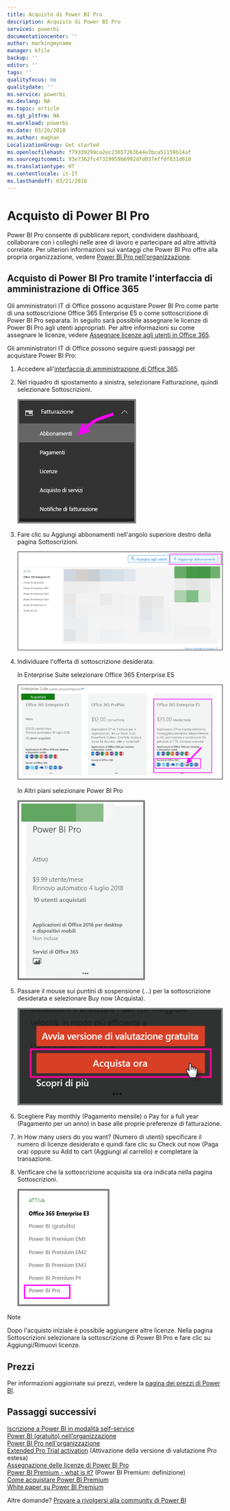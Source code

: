 ```yaml
---
title: Acquisto di Power BI Pro
description: Acquisto di Power BI Pro
services: powerbi
documentationcenter: ''
author: markingmyname
manager: kfile
backup: ''
editor: ''
tags: ''
qualityfocus: no
qualitydate: ''
ms.service: powerbi
ms.devlang: NA
ms.topic: article
ms.tgt_pltfrm: NA
ms.workload: powerbi
ms.date: 03/20/2018
ms.author: maghan
LocalizationGroup: Get started
ms.openlocfilehash: f79339299ca2ec23657263b44e3bca51159b14af
ms.sourcegitcommit: 93e7362fc47319959b6992dfd037effdf831d010
ms.translationtype: HT
ms.contentlocale: it-IT
ms.lasthandoff: 03/21/2018
---
```

# <a name="purchasing-power-bi-pro"></a>Acquisto di Power BI Pro

Power BI Pro consente di pubblicare report, condividere dashboard, collaborare con i colleghi nelle aree di lavoro e partecipare ad altre attività correlate. Per ulteriori informazioni sui vantaggi che Power BI Pro offre alla propria organizzazione, vedere [Power BI Pro nell'organizzazione](service-power-bi-pro-in-your-organization.md).

## <a name="purchasing-power-bi-pro-through-office-365-admin-center"></a>Acquisto di Power BI Pro tramite l'interfaccia di amministrazione di Office 365

Gli amministratori IT di Office possono acquistare Power BI Pro come parte di una sottoscrizione Office 365 Enterprise E5 o come sottoscrizione di Power BI Pro separata. In seguito sarà possibile assegnare le licenze di Power BI Pro agli utenti appropriati. Per altre informazioni su come assegnare le licenze, vedere [Assegnare licenze agli utenti in Office 365](https://support.office.com/en-us/article/assign-licenses-to-users-in-office-365-for-business-997596b5-4173-4627-b915-36abac6786dc?ui=en-US&rs=en-US&ad=US).

Gli amministratori IT di Office possono seguire questi passaggi per acquistare Power BI Pro:

1. Accedere all'[interfaccia di amministrazione di Office 365](https://portal.office.com/adminportal/home#/homepage).
2. Nel riquadro di spostamento a sinistra, selezionare Fatturazione, quindi selezionare Sottoscrizioni.

    ![image](media/service-purchasing-power-bi-pro/service-purchasing-power-bi-pro-01.png)

3. Fare clic su Aggiungi abbonamenti nell'angolo superiore destro della pagina Sottoscrizioni.

    ![image](media/service-purchasing-power-bi-pro/service-purchasing-power-bi-pro-02.png)

4. Individuare l'offerta di sottoscrizione desiderata:

    In Enterprise Suite selezionare Office 365 Enterprise E5

    ![image](media/service-purchasing-power-bi-pro/service-purchasing-power-bi-pro-03.png)

    In Altri piani selezionare Power BI Pro

    ![image](media/service-purchasing-power-bi-pro/service-purchasing-power-bi-pro-04.png)

5. Passare il mouse sui puntini di sospensione (...) per la sottoscrizione desiderata e selezionare Buy now (Acquista).

    ![image](media/service-purchasing-power-bi-pro/service-purchasing-power-bi-pro-05.png)

6. Scegliere Pay monthly (Pagamento mensile) o Pay for a full year (Pagamento per un anno) in base alle proprie preferenze di fatturazione.
7. In How many users do you want? (Numero di utenti) specificare il numero di licenze desiderato e quindi fare clic su Check out now (Paga ora) oppure su Add to cart (Aggiungi al carrello) e completare la transazione.
8. Verificare che la sottoscrizione acquisita sia ora indicata nella pagina Sottoscrizioni.

   ![image](media/service-purchasing-power-bi-pro/service-purchasing-power-bi-pro-06.png)

> [!NOTE]
> Dopo l'acquisto iniziale è possibile aggiungere altre licenze. Nella pagina Sottoscrizioni selezionare la sottoscrizione di Power BI Pro e fare clic su Aggiungi/Rimuovi licenze.
>

## <a name="pricing"></a>Prezzi

Per informazioni aggiornate sui prezzi, vedere la [pagina dei prezzi di Power BI](https://powerbi.microsoft.com/en-us/pricing/).

## <a name="next-steps"></a>Passaggi successivi
[Iscrizione a Power BI in modalità self-service](service-admin-signing-up-for-power-bi-with-a-new-office-365-trial.md)
<br/>
[Power BI (gratuito) nell'organizzazione](service-admin-service-free-in-your-organization.md)
<br/>
[Power BI Pro nell'organizzazione](service-power-bi-pro-in-your-organization.md)
<br/>
[Extended Pro Trial activation](service-extended-pro-trial.md) (Attivazione della versione di valutazione Pro estesa)
<br/>
[Assegnazione delle licenze di Power BI Pro](service-assigning-power-bi-pro-licenses.md)
<br/>
[Power BI Premium - what is it?](service-admin-premium-manage.md) (Power BI Premium: definizione)
<br/>
[Come acquistare Power BI Premium](service-admin-premium-purchase.md)
<br/>
[White paper su Power BI Premium](https://aka.ms/pbipremiumwhitepaper)

Altre domande? [Provare a rivolgersi alla community di Power BI](https://community.powerbi.com/)